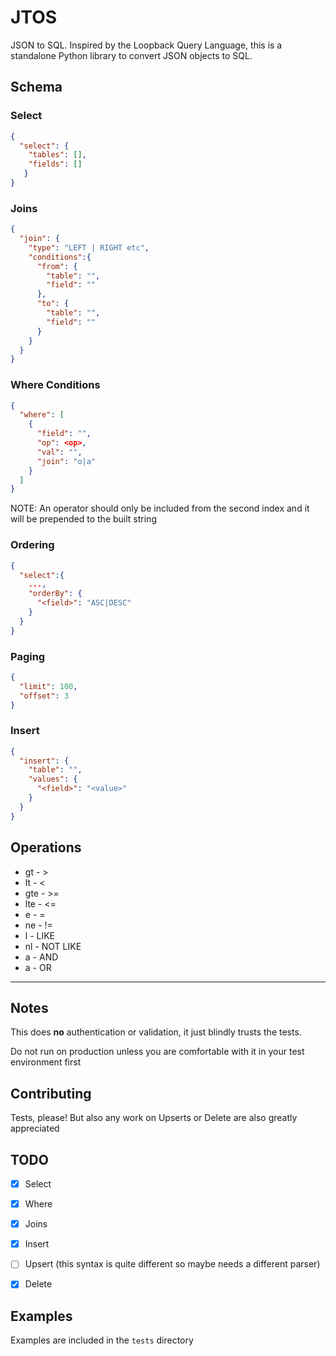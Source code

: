 # JTOS

JSON to SQL. Inspired by the Loopback Query Language, this is a standalone Python library to convert JSON objects to SQL.

## Schema

### Select
```json
{
  "select": {
    "tables": [],
    "fields": []
   }
}
```
### Joins
```json
{
  "join": {
    "type": "LEFT | RIGHT etc",
    "conditions":{
      "from": {
        "table": "",
        "field": ""
      },
      "to": {
        "table": "",
        "field": ""
      }
    } 
  }
}
```

### Where Conditions
```json
{
  "where": [
    {
      "field": "",
      "op": <op>,
      "val": "",
      "join": "o|a"
    }
  ]
}
```

NOTE: An operator should only be included from the second index and it will be prepended to the built string

### Ordering
```json
{
  "select":{
    ...,
    "orderBy": {
      "<field>": "ASC|DESC"
    }
  }
}
```
### Paging
```json
{
  "limit": 100,
  "offset": 3
}
```
### Insert
```json
{
  "insert": {
    "table": "",
    "values": {
      "<field>": "<value>"
    }
  }
}
```


## Operations

* gt - >
* lt - <
* gte - >=
* lte - <=
* e - =
* ne - !=
* l - LIKE
* nl - NOT LIKE
* a - AND
* a - OR

---

## Notes

This does **no** authentication or validation,
it just blindly trusts the tests.

Do not run on production unless you are comfortable with it in your test environment first

## Contributing

Tests, please! But also any work on Upserts or Delete are also greatly appreciated

## TODO

* [X] Select
* [X] Where
* [X] Joins
* [X] Insert
* [ ] Upsert (this syntax is quite different so maybe needs a different parser)
* [X] Delete


## Examples
  
Examples are included in the `tests` directory

